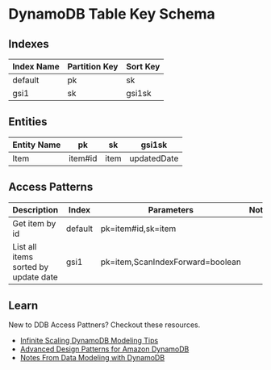 # DynamoDB Table Key Schema

## Indexes
| Index Name | Partition Key | Sort Key |
| --- | --- | --- |
| default | pk | sk |
| gsi1 | sk | gsi1sk |

## Entities
| Entity Name | pk | sk | gsi1sk |
| --- | --- | --- | --- |
| Item | item#id | item | updatedDate |

## Access Patterns
| Description | Index | Parameters | Notes |
| --- | --- | --- | --- |
| Get item by id | default | pk=item#id,sk=item | |
| List all items sorted by update date | gsi1 | pk=item,ScanIndexForward=boolean | |

## Learn
New to DDB Access Pattners? Checkout these resources.
- [Infinite Scaling DynamoDB Modeling Tips](https://medium.com/@jvroig.cascadeo/infinite-scaling-dynamodb-modeling-tips-part-1-14b96a239f23)
- [Advanced Design Patterns for Amazon DynamoDB](https://d1.awsstatic.com/events/reinvent/2019/REPEAT1_Advanced_design_patterns_for_Amazon_DynamoDB_DAT334-R1.pdf)
- [Notes From Data Modeling with DynamoDB](https://cloudash.dev/blog/notes-from-data-modeling-with-dynamodb-part-2)